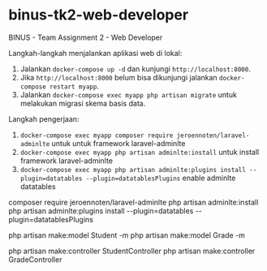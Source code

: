 # binus-tk2-web-developer
BINUS - Team Assignment 2 - Web Developer

Langkah-langkah menjalankan aplikasi web di lokal:

1. Jalankan `docker-compose up -d` dan kunjungi `http://localhost:8000`.
2. Jika `http://localhost:8000` belum bisa dikunjungi jalankan `docker-compose restart myapp`.
3. Jalankan `docker-compose exec myapp php artisan migrate` untuk melakukan migrasi skema basis data.

Langkah pengerjaan:
1. `docker-compose exec myapp composer require jeroennoten/laravel-adminlte` untuk untuk framework laravel-adminlte
1. `docker-compose exec myapp php artisan adminlte:install` untuk install framework laravel-adminlte
1. `docker-compose exec myapp php artisan adminlte:plugins install --plugin=datatables --plugin=datatablesPlugins` enable adminlte datatables

<!-- Proses Pengerjaan -->
composer require jeroennoten/laravel-adminlte
php artisan adminlte:install
php artisan adminlte:plugins install --plugin=datatables --plugin=datatablesPlugins

php artisan make:model Student -m
php artisan make:model Grade -m

php artisan make:controller StudentController
php artisan make:controller GradeController